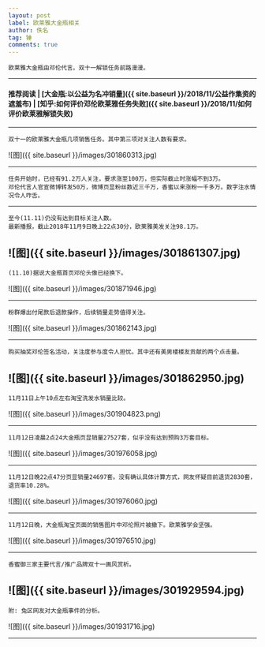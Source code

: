 ```yaml
---
layout: post
label: 欧莱雅大金瓶相关
author: 佚名
tag: 锤
comments: true
---
```


    欧莱雅大金瓶由邓伦代言。双十一解锁任务前路漫漫。

---
#### 推荐阅读 | [大金瓶:以公益为名冲销量]({{ site.baseurl }}/2018/11/公益作集资的遮羞布) | [知乎:如何评价邓伦欧莱雅任务失败]({{ site.baseurl }}/2018/11/如何评价欧莱雅解锁失败) 
---

    双十一的欧莱雅大金瓶几项销售任务。其中第三项对关注人数有要求。

![图]({{ site.baseurl }}/images/301860313.jpg)

---

    任务开始时，已经有91.2万人关注，要求涨至100万，但实际截止时涨幅不到3万。
    邓伦代言人官宣微博转发50万，微博页显粉丝数近三千万，香蜜以来涨粉一千多万。数字注水情况令人咋舌。

---

    至今(11.11)仍没有达到目标关注人数。
    最新播报，截止2018年11月9日晚上22点30分，欧莱雅美发关注98.1万。

![图]({{ site.baseurl }}/images/301861307.jpg)
---

    (11.10)据说大金瓶首页邓伦头像已经换下。
    
![图]({{ site.baseurl }}/images/301871946.jpg)

---

    粉群爆出付尾款后退款操作，后续销量走势值得关注。

![图]({{ site.baseurl }}/images/301862143.jpg) 

---

    购买抽奖邓伦签名活动，关注度参与度令人担忧。其中还有美男楼楼友贡献的两个点击量。

![图]({{ site.baseurl }}/images/301862950.jpg) 
---

    11月11日上午10点左右淘宝洗发水销量比较。

![图]({{ site.baseurl }}/images/301904823.png) 

---

    11月12日凌晨2点24大金瓶页显销量27527套，似乎没有达到预购3万套目标。

![图]({{ site.baseurl }}/images/301976058.jpg) 

---

    11月12日晚22点47分页显销量24697套。没有确认具体计算方式，网友怀疑目前退货2830套，退货率10.28%。

![图]({{ site.baseurl }}/images/301976060.jpg) 

---

    11月12日晚，大金瓶淘宝页面的销售图片中邓伦照片被撤下。欧莱雅学会坚强。

![图]({{ site.baseurl }}/images/301976510.jpg) 

---

    香蜜御三家主要代言/推广品牌双十一画风赏析。

![图]({{ site.baseurl }}/images/301929594.jpg) 
---

    附: 兔区网友对大金瓶事件的分析。

![图]({{ site.baseurl }}/images/301931716.jpg) 

---


